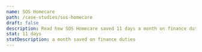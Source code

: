 ```yaml
---
name: SOS Homecare
path: /case-studies/sos-homecare
draft: false
description: Read how SOS Homecare saved 11 days a month on finance duties.
stat: 11 days
statDescription: a month saved on finance duties
---
```

